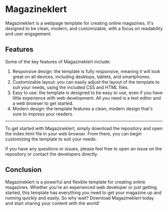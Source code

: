# Magazineklert
Magazineklert is a webpage template for creating online magazines. It's designed to be clean, modern, and customizable, with a focus on readability and user engagement.

## Features
Some of the key features of Magazineklert include:
1. Responsive design: the template is fully responsive, meaning it will look great on all devices, including desktops, tablets, and smartphones.
2. Customizable layout: you can easily adjust the layout of the template to suit your needs, using the included CSS and HTML files.
3. Easy to use: the template is designed to be easy to use, even if you have little experience with web development. All you need is a text editor and a web browser to get started.
4. Modern design: the template features a clean, modern design that's sure to impress your readers.
---
To get started with Magazineklert, simply download the repository and open the index.html file in your web browser. From there, you can begin customizing the template to suit your needs.

If you have any questions or issues, please feel free to open an issue on the repository or contact the developers directly.

## Conclusion
Magazineklert is a powerful and flexible template for creating online magazines. Whether you're an experienced web developer or just getting started, this template has everything you need to get your magazine up and running quickly and easily. So why wait? Download Magazineklert today and start sharing your content with the world!
